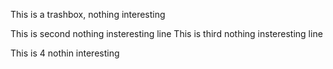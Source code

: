 This is a trashbox, nothing interesting

This is second nothing insteresting line
This is third nothing insteresting line

This is 4 nothin interesting
